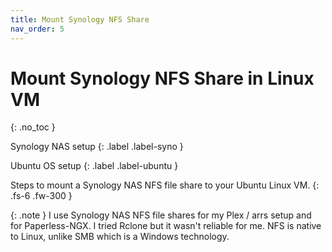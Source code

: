 ```yaml
---
title: Mount Synology NFS Share
nav_order: 5
---
```


# <i class="fas fa-server fa-rotate-90" style="color: black"></i> Mount Synology NFS Share in Linux VM
{: .no_toc }

<i class="fas fa-server fa-rotate-90" style="color: black"></i> Synology NAS setup
{: .label .label-syno }

<i class="fab fa-ubuntu"></i> Ubuntu OS setup
{: .label .label-ubuntu }

Steps to mount a Synology NAS NFS file share to your Ubuntu Linux VM.
{: .fs-6 .fw-300 }

{: .note }
I use Synology NAS NFS file shares for my Plex / arrs setup and for Paperless-NGX. I tried Rclone but it wasn't reliable for me. NFS is native to Linux, unlike SMB which is a Windows technology.

